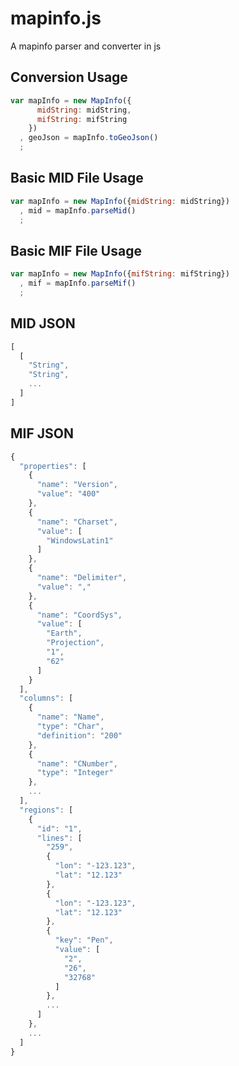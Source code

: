 # mapinfo.js
A mapinfo parser and converter in js


## Conversion Usage
```javascript
var mapInfo = new MapInfo({
      midString: midString,
      mifString: mifString
    })
  , geoJson = mapInfo.toGeoJson()
  ;
```

## Basic MID File Usage
```javascript
var mapInfo = new MapInfo({midString: midString})
  , mid = mapInfo.parseMid()
  ;
```

## Basic MIF File Usage
```javascript
var mapInfo = new MapInfo({mifString: mifString})
  , mif = mapInfo.parseMif()
  ;
```

## MID JSON
```javascript
[
  [
    "String",
    "String",
    ...
  ]
]
```

## MIF JSON
```javascript
{
  "properties": [
    {
      "name": "Version",
      "value": "400"
    },
    {
      "name": "Charset",
      "value": [
        "WindowsLatin1"
      ]
    },
    {
      "name": "Delimiter",
      "value": ","
    },
    {
      "name": "CoordSys",
      "value": [
        "Earth",
        "Projection",
        "1",
        "62"
      ]
    }
  ],
  "columns": [
    {
      "name": "Name",
      "type": "Char",
      "definition": "200"
    },
    {
      "name": "CNumber",
      "type": "Integer"
    },
    ...
  ],
  "regions": [
    {
      "id": "1",
      "lines": [
        "259",
        {
          "lon": "-123.123",
          "lat": "12.123"
        },
        {
          "lon": "-123.123",
          "lat": "12.123"
        },
        {
          "key": "Pen",
          "value": [
            "2",
            "26",
            "32768"
          ]
        },
        ...
      ]
    },
    ...
  ]
}
```